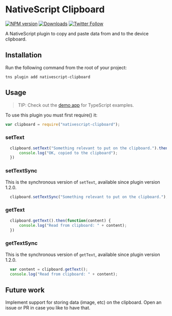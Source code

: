 # NativeScript Clipboard

[![NPM version][npm-image]][npm-url]
[![Downloads][downloads-image]][npm-url]
[![Twitter Follow][twitter-image]][twitter-url]

[npm-image]:http://img.shields.io/npm/v/nativescript-clipboard.svg
[npm-url]:https://npmjs.org/package/nativescript-clipboard
[downloads-image]:http://img.shields.io/npm/dm/nativescript-clipboard.svg
[twitter-image]:https://img.shields.io/twitter/follow/eddyverbruggen.svg?style=social&label=Follow%20me
[twitter-url]:https://twitter.com/eddyverbruggen

A NativeScript plugin to copy and paste data from and to the device clipboard.

## Installation
Run the following command from the root of your project:

```
tns plugin add nativescript-clipboard
```

## Usage

> TIP: Check out the [demo app](/demo) for TypeScript examples.

To use this plugin you must first require() it:

```js
var clipboard = require("nativescript-clipboard");
```

### setText

```js
  clipboard.setText("Something relevant to put on the clipboard.").then(function() {
      console.log("OK, copied to the clipboard");
  })
```

### setTextSync
This is the synchronous version of `setText`, available since plugin version 1.2.0.

```js
  clipboard.setTextSync("Something relevant to put on the clipboard.");
```

### getText

```js
  clipboard.getText().then(function(content) {
      console.log("Read from clipboard: " + content);
  })
```

### getTextSync
This is the synchronous version of `getText`, available since plugin version 1.2.0.

```js
  var content = clipboard.getText();
  console.log("Read from clipboard: " + content);
```

## Future work
Implement support for storing data (image, etc) on the clipboard. Open an issue or PR in case you like to have that.
